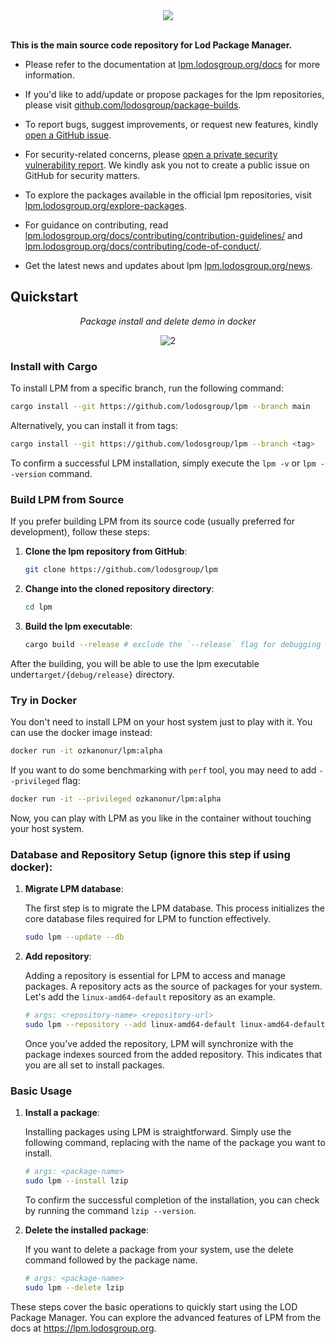 <div align="center">
<img src="https://lpm.lodosgroup.org/images/logo/lpm-logo.png" />
</div>

<br/>

**This is the main source code repository for Lod Package Manager.**

- Please refer to the documentation at [lpm.lodosgroup.org/docs](https://lpm.lodosgroup.org/docs/getting-started/introduction) for more information.

- If you'd like to add/update or propose packages for the lpm repositories, please visit [github.com/lodosgroup/package-builds](https://github.com/lodosgroup/package-builds).

- To report bugs, suggest improvements, or request new features, kindly [open a GitHub issue](https://github.com/lodosgroup/lpm/issues/new).

- For security-related concerns, please [open a private security vulnerability report](https://github.com/lodosgroup/lpm/security/advisories/new). We kindly ask you not to create a public issue on GitHub for security matters.

- To explore the packages available in the official lpm repositories, visit [lpm.lodosgroup.org/explore-packages](https://lpm.lodosgroup.org/explore-packages/).

- For guidance on contributing, read [lpm.lodosgroup.org/docs/contributing/contribution-guidelines/](https://lpm.lodosgroup.org/docs/contributing/contribution-guidelines/) and [lpm.lodosgroup.org/docs/contributing/code-of-conduct/](https://lpm.lodosgroup.org/docs/contributing/code-of-conduct/).

- Get the latest news and updates about lpm [lpm.lodosgroup.org/news](https://lpm.lodosgroup.org/news/).

## Quickstart


<div align="center">
   
*Package install and delete demo in docker*
   
![2](https://github.com/lodosgroup/lpm/assets/39852038/d31b4467-b248-4aa0-a5f1-a0322603d065)

</div>

### Install with Cargo

To install LPM from a specific branch, run the following command:

```sh
cargo install --git https://github.com/lodosgroup/lpm --branch main
```

Alternatively, you can install it from tags:

```sh
cargo install --git https://github.com/lodosgroup/lpm --branch <tag>
```

To confirm a successful LPM installation, simply execute the `lpm -v` or `lpm --version` command.

### Build LPM from Source

If you prefer building LPM from its source code (usually preferred for development), follow these steps:

1. **Clone the lpm repository from GitHub**:

   ```sh
   git clone https://github.com/lodosgroup/lpm
   ```

2. **Change into the cloned repository directory**:

   ```sh
   cd lpm
   ```

3. **Build the lpm executable**:
    

   ```sh
   cargo build --release # exclude the `--release` flag for debugging
   ```

After the building, you will be able to use the lpm executable under`target/{debug/release}` directory.

### Try in Docker

You don't need to install LPM on your host system just to play with it. You can use the docker image instead:

```sh
docker run -it ozkanonur/lpm:alpha
```

If you want to do some benchmarking with `perf` tool, you may need to add `--privileged` flag:

```sh
docker run -it --privileged ozkanonur/lpm:alpha
```

Now, you can play with LPM as you like in the container without touching your host system.

### Database and Repository Setup (ignore this step if using docker):

1. **Migrate LPM database**:

    The first step is to migrate the LPM database. This process initializes the core database files required for LPM to function effectively.

    ```sh
    sudo lpm --update --db
    ```

2. **Add repository**:

    Adding a repository is essential for LPM to access and manage packages. A repository acts as the source of packages for your system. Let's add the `linux-amd64-default` repository as an example.

    ```sh
    # args: <repository-name> <repository-url>
    sudo lpm --repository --add linux-amd64-default linux-amd64-default.lpm.lodosgroup.org
    ```

    Once you've added the repository, LPM will synchronize with the package indexes sourced from the added repository. This indicates that you are all set to install packages.

### Basic Usage

1. **Install a package**:

    Installing packages using LPM is straightforward. Simply use the following command, replacing <package-name> with the name of the package you want to install.

    ```sh
    # args: <package-name>
    sudo lpm --install lzip
    ```

    To confirm the successful completion of the installation, you can check by running the command `lzip --version`.

2. **Delete the installed package**:

    If you want to delete a package from your system, use the delete command followed by the package name.

    ```sh
    # args: <package-name>
    sudo lpm --delete lzip
    ```

These steps cover the basic operations to quickly start using the LOD Package Manager. You can explore the advanced features of LPM from the docs at https://lpm.lodosgroup.org.
